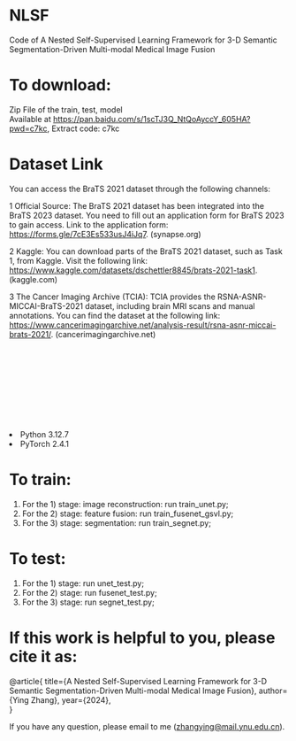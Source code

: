 # NLSF
Code of A Nested Self-Supervised Learning Framework for 3-D Semantic Segmentation-Driven Multi-modal Medical Image Fusion

# To download:
Zip File of the train, test, model  
Available at https://pan.baidu.com/s/1scTJ3Q_NtQoAyccY_605HA?pwd=c7kc, Extract code: c7kc

# Dataset Link
You can access the BraTS 2021 dataset through the following channels:

1 Official Source:
The BraTS 2021 dataset has been integrated into the BraTS 2023 dataset.
You need to fill out an application form for BraTS 2023 to gain access.
Link to the application form: https://forms.gle/7cE3Es533usJ4iJq7.
(synapse.org)

2 Kaggle:
You can download parts of the BraTS 2021 dataset, such as Task 1, from Kaggle.
Visit the following link: https://www.kaggle.com/datasets/dschettler8845/brats-2021-task1.
(kaggle.com)

3 The Cancer Imaging Archive (TCIA):
TCIA provides the RSNA-ASNR-MICCAI-BraTS-2021 dataset, including brain MRI scans and manual annotations.
You can find the dataset at the following link: https://www.cancerimagingarchive.net/analysis-result/rsna-asnr-miccai-brats-2021/.
(cancerimagingarchive.net)

</ul>
<svg></a>Requirements</h1>
<li>Python 3.12.7</li>
<li>PyTorch 2.4.1</li>
</ul>

# To train:
1) For the 1) stage: image reconstruction: run train_unet.py;
2) For the 2) stage: feature fusion: run train_fusenet_gsvl.py;
3) For the 3) stage: segmentation: run train_segnet.py;
# To test:
1) For the 1) stage: run unet_test.py;
2) For the 2) stage: run fusenet_test.py;
3) For the 3) stage: run segnet_test.py;
# If this work is helpful to you, please cite it as:
@article{
  title={A Nested Self-Supervised Learning Framework for 3-D Semantic Segmentation-Driven Multi-modal Medical Image Fusion},
  author={Ying Zhang},
  year={2024},  
}

If you have any question, please email to me (zhangying@mail.ynu.edu.cn).

